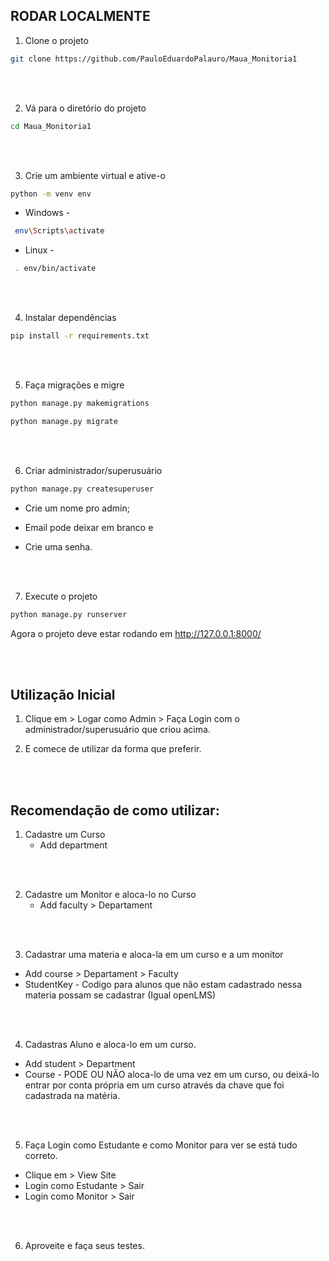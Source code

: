 ## RODAR LOCALMENTE

1. Clone o projeto

```bash
git clone https://github.com/PauloEduardoPalauro/Maua_Monitoria1
```
<br>
<br>

2. Vá para o diretório do projeto

```bash
cd Maua_Monitoria1
```
<br>
<br>

3. Crie um ambiente virtual e ative-o

```bash 
python -m venv env
```

* Windows -
```bash
 env\Scripts\activate
```

* Linux - 
```bash
 . env/bin/activate
```
<br>
<br>

4. Instalar dependências

```bash
pip install -r requirements.txt
```

<br>
<br>

5. Faça migrações e migre

```bash
python manage.py makemigrations
```

```bash
python manage.py migrate
```
<br>
<br>

6. Criar administrador/superusuário

```bash
python manage.py createsuperuser
```
- Crie um nome pro admin;


- Email pode deixar em branco e


- Crie uma senha.

<br>
<br>

7. Execute o projeto

```bash
python manage.py runserver
```

Agora o projeto deve estar rodando em http://127.0.0.1:8000/

<br>
<br>

## Utilização Inicial

1. Clique em > Logar como Admin > Faça Login com o administrador/superusuário que criou acima.

2. E comece de utilizar da forma que preferir.

<br>
<br>

## Recomendação de como utilizar:

1. Cadastre um Curso
   - Add department
     
<br>
<br>

2. Cadastre um Monitor e aloca-lo no Curso
   - Add faculty > Departament

<br>
<br>

3. Cadastrar uma materia e aloca-la em um curso e a um monitor
  - Add course > Departament > Faculty
  - StudentKey - Codigo para alunos que não estam cadastrado nessa materia possam se cadastrar (Igual openLMS)
    
<br>
<br>

4. Cadastras Aluno e aloca-lo em um curso. 
  - Add student > Department
  - Course - PODE OU NÃO aloca-lo de uma vez em um curso, ou deixá-lo entrar por conta própria em um curso através da chave que foi cadastrada na matéria.

<br>
<br>

5. Faça Login como Estudante e como Monitor para ver se está tudo correto.
  - Clique em > View Site
  - Login como Estudante > Sair
  - Login como Monitor > Sair

<br>
<br>

6. Aproveite e faça seus testes.

